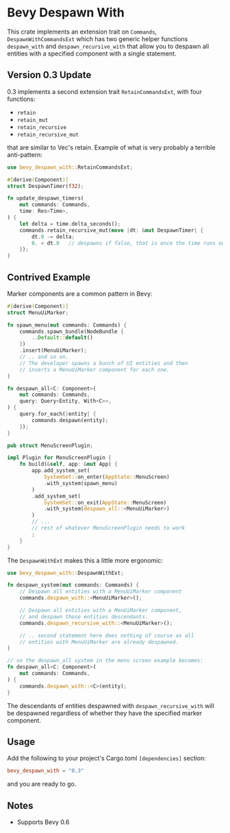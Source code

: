 # Bevy Despawn With

This crate implements an extension trait on `Commands`, `DespawnWithCommandsExt` which has two generic helper functions `despawn_with` and `despawn_recursive_with` that allow you to despawn all entities with a specified component with a single statement.

## Version 0.3 Update

0.3 implements a second extension trait `RetainCommandsExt`, with four functions:
* `retain`
* `retain_mut`
* `retain_recursive`
* `retain_recursive_mut`

that are similar to Vec's retain.
Example of what is very probably a terrible anti-pattern:

```rust
use bevy_despawn_with::RetainCommandsExt;

#[derive(Component)]
struct DespawnTimer(f32);

fn update_despawn_timers(
    mut commands: Commands,
    time: Res<Time>,        
) {
    let delta = time.delta_seconds();
    commands.retain_recursive_mut(move |dt: &mut DespawnTimer| { 
        dt.0 -= delta;
        0. < dt.0   // despawns if false, that is once the time runs out
    });
}     
```


## Contrived Example

Marker components are a common pattern in Bevy:
```rust
#[derive(Component)]
struct MenuUiMarker;

fn spawn_menu(mut commands: Commands) {
    commands.spawn_bundle(NodeBundle {
        ..Default::default()
    })
    .insert(MenuUiMarker);
    // .. and so on.
    // The developer spawns a bunch of UI entities and then 
    // inserts a MenuUiMarker component for each one.
}

fn despawn_all<C: Component>(
    mut commands: Commands,
    query: Query<Entity, With<C>>,
) {
    query.for_each(|entity| {
        commands.despawn(entity);
    });
}

pub struct MenuScreenPlugin;

impl Plugin for MenuScreenPlugin {
    fn build(&self, app: &mut App) {
        app.add_system_set(
            SystemSet::on_enter(AppState::MenuScreen)
            .with_system(spawn_menu)
        )
        .add_system_set(
            SystemSet::on_exit(AppState::MenuScreen)
            .with_system(despawn_all::<MenuUiMarker>)
        )
        // ... 
        // rest of whatever MenuScreenPlugin needs to work
        ;
    }
}
```

The `DespawnWithExt` makes this a little more ergonomic:

```rust
use bevy_despawn_with::DespawnWithExt;

fn despawn_system(mut commands: Commands) {
    // Despawn all entities with a MenuUiMarker component
    commands.despawn_with::<MenuUiMarker>();

    // Despawn all entities with a MenUiMarker component, 
    // and despawn those entities descendants.
    commands.despawn_recursive_with::<MenuUiMarker>();

    // .. second statement here does nothing of course as all
    // entities with MenuUiMarker are already despawned.
}

// so the despawn_all system in the menu screen example becomes:
fn despawn_all<C: Component>(
    mut commands: Commands,
) {
    commands.despawn_with::<C>(entity);
}
```

The descendants of entities despawned with `despawn_recursive_with` 
will be despawned regardless of whether they have the specified marker component.

## Usage

Add the following to your project's Cargo.toml `[dependencies]` section:

```toml
bevy_despawn_with = "0.3"
```
and you are ready to go.

## Notes

* Supports Bevy 0.6

